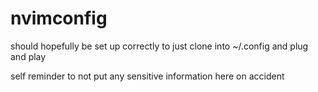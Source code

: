 # nvimconfig

should hopefully be set up correctly to just clone into ~/.config and plug and play

self reminder to not put any sensitive information here on accident
